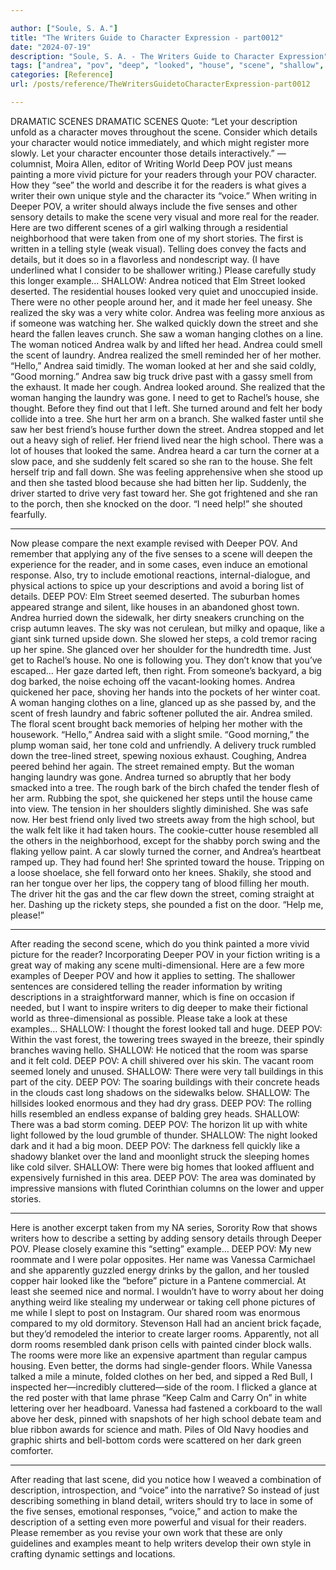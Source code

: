 ```yaml
---

author: ["Soule, S. A."]
title: "The Writers Guide to Character Expression - part0012"
date: "2024-07-19"
description: "Soule, S. A. - The Writers Guide to Character Expression"
tags: ["andrea", "pov", "deep", "looked", "house", "scene", "shallow", "street", "like", "detail", "reader", "woman", "room", "writer", "deeper", "please", "description", "character", "writing", "felt", "setting", "picture", "hanging", "laundry", "said"]
categories: [Reference]
url: /posts/reference/TheWritersGuidetoCharacterExpression-part0012

---
```



DRAMATIC SCENES
DRAMATIC SCENES
Quote: “Let your description unfold as a character moves throughout the scene. Consider which details your character would notice immediately, and which might register more slowly. Let your character encounter those details interactively.” — columnist, Moira Allen, editor of Writing World 
Deep POV just means painting a more vivid picture for your readers through your POV character. How they “see” the world and describe it for the readers is what gives a writer their own unique style and the character its “voice.”
When writing in Deeper POV, a writer should always include the five senses and other sensory details to make the scene very visual and more real for the reader.
Here are two different scenes of a girl walking through a residential neighborhood that were taken from one of my short stories. The first is written in a telling style (weak visual). Telling does convey the facts and details, but it does so in a flavorless and nondescript way. (I have underlined what I consider to be shallower writing.)
Please carefully study this longer example…
SHALLOW:
Andrea noticed that Elm Street looked deserted. The residential houses looked very quiet and unoccupied inside. There were no other people around her, and it made her feel uneasy.
She realized the sky was a very white color. Andrea was feeling more anxious as if someone was watching her. She walked quickly down the street and she heard the fallen leaves crunch.
She saw a woman hanging clothes on a line. The woman noticed Andrea walk by and lifted her head. Andrea could smell the scent of laundry. Andrea realized the smell reminded her of her mother.
“Hello,” Andrea said timidly.
The woman looked at her and she said coldly, “Good morning.”
Andrea saw big truck drive past with a gassy smell from the exhaust. It made her cough. Andrea looked around. She realized that the woman hanging the laundry was gone.
I need to get to Rachel’s house, she thought. Before they find out that I left.
She turned around and felt her body collide into a tree. She hurt her arm on a branch. She walked faster until she saw her best friend’s house further down the street. Andrea stopped and let out a heavy sigh of relief. Her friend lived near the high school. There was a lot of houses that looked the same.
Andrea heard a car turn the corner at a slow pace, and she suddenly felt scared so she ran to the house. She felt herself trip and fall down. She was feeling apprehensive when she stood up and then she tasted blood because she had bitten her lip.
Suddenly, the driver started to drive very fast toward her.
She got frightened and she ran to the porch, then she knocked on the door. “I need help!” she shouted fearfully.
***
Now please compare the next example revised with Deeper POV. And remember that applying any of the five senses to a scene will deepen the experience for the reader, and in some cases, even induce an emotional response. Also, try to include emotional reactions, internal-dialogue, and physical actions to spice up your descriptions and avoid a boring list of details.
DEEP POV:
Elm Street seemed deserted. The suburban homes appeared strange and silent, like houses in an abandoned ghost town. Andrea hurried down the sidewalk, her dirty sneakers crunching on the crisp autumn leaves. The sky was not cerulean, but milky and opaque, like a giant sink turned upside down.
She slowed her steps, a cold tremor racing up her spine. She glanced over her shoulder for the hundredth time.
Just get to Rachel’s house. No one is following you. They don’t know that you’ve escaped…
Her gaze darted left, then right. From someone’s backyard, a big dog barked, the noise echoing off the vacant-looking homes. Andrea quickened her pace, shoving her hands into the pockets of her winter coat.
A woman hanging clothes on a line, glanced up as she passed by, and the scent of fresh laundry and fabric softener polluted the air. Andrea smiled. The floral scent brought back memories of helping her mother with the housework.
“Hello,” Andrea said with a slight smile.
“Good morning,” the plump woman said, her tone cold and unfriendly.
A delivery truck rumbled down the tree-lined street, spewing noxious exhaust. Coughing, Andrea peered behind her again. The street remained empty. But the woman hanging laundry was gone.
Andrea turned so abruptly that her body smacked into a tree. The rough bark of the birch chafed the tender flesh of her arm.
Rubbing the spot, she quickened her steps until the house came into view. The tension in her shoulders slightly diminished. She was safe now. Her best friend only lived two streets away from the high school, but the walk felt like it had taken hours. The cookie-cutter house resembled all the others in the neighborhood, except for the shabby porch swing and the flaking yellow paint.
A car slowly turned the corner, and Andrea’s heartbeat ramped up. They had found her!
She sprinted toward the house. Tripping on a loose shoelace, she fell forward onto her knees. Shakily, she stood and ran her tongue over her lips, the coppery tang of blood filling her mouth.
The driver hit the gas and the car flew down the street, coming straight at her.
Dashing up the rickety steps, she pounded a fist on the door. “Help me, please!”
***
After reading the second scene, which do you think painted a more vivid picture for the reader?
Incorporating Deeper POV in your fiction writing is a great way of making any scene multi-dimensional.
Here are a few more examples of Deeper POV and how it applies to setting. The shallower sentences are considered telling the reader information by writing descriptions in a straightforward manner, which is fine on occasion if needed, but I want to inspire writers to dig deeper to make their fictional world as three-dimensional as possible.
Please take a look at these examples…
SHALLOW: I thought the forest looked tall and huge.
DEEP POV: Within the vast forest, the towering trees swayed in the breeze, their spindly branches waving hello.
SHALLOW: He noticed that the room was sparse and it felt cold.
DEEP POV: A chill shivered over his skin. The vacant room seemed lonely and unused.
SHALLOW: There were very tall buildings in this part of the city.
DEEP POV: The soaring buildings with their concrete heads in the clouds cast long shadows on the sidewalks below.
SHALLOW: The hillsides looked enormous and they had dry grass.
DEEP POV: The rolling hills resembled an endless expanse of balding grey heads.
SHALLOW: There was a bad storm coming.
DEEP POV: The horizon lit up with white light followed by the loud grumble of thunder.
SHALLOW: The night looked dark and it had a big moon.
DEEP POV: The darkness fell quickly like a shadowy blanket over the land and moonlight struck the sleeping homes like cold silver.
SHALLOW: There were big homes that looked affluent and expensively furnished in this area.
DEEP POV: The area was dominated by impressive mansions with fluted Corinthian columns on the lower and upper stories.
***
Here is another excerpt taken from my NA series, Sorority Row that shows writers how to describe a setting by adding sensory details through Deeper POV.
Please closely examine this “setting” example…
DEEP POV:
My new roommate and I were polar opposites. Her name was Vanessa Carmichael and she apparently guzzled energy drinks by the gallon, and her tousled copper hair looked like the “before” picture in a Pantene commercial. At least she seemed nice and normal. I wouldn’t have to worry about her doing anything weird like stealing my underwear or taking cell phone pictures of me while I slept to post on Instagram.
Our shared room was enormous compared to my old dormitory. Stevenson Hall had an ancient brick façade, but they’d remodeled the interior to create larger rooms. Apparently, not all dorm rooms resembled dank prison cells with painted cinder block walls. The rooms were more like an expensive apartment than regular campus housing. Even better, the dorms had single-gender floors.
While Vanessa talked a mile a minute, folded clothes on her bed, and sipped a Red Bull, I inspected her—incredibly cluttered—side of the room. I flicked a glance at the red poster with that lame phrase “Keep Calm and Carry On” in white lettering over her headboard. Vanessa had fastened a corkboard to the wall above her desk, pinned with snapshots of her high school debate team and blue ribbon awards for science and math. Piles of Old Navy hoodies and graphic shirts and bell-bottom cords were scattered on her dark green comforter.
***
After reading that last scene, did you notice how I weaved a combination of description, introspection, and “voice” into the narrative?
So instead of just describing something in bland detail, writers should try to lace in some of the five senses, emotional responses, “voice,” and action to make the description of a setting even more powerful and visual for their readers.
Please remember as you revise your own work that these are only guidelines and examples meant to help writers develop their own style in crafting dynamic settings and locations.
